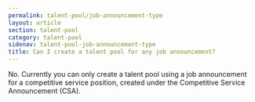 ```yaml
---
permalink: talent-pool/job-announcement-type
layout: article
section: talent-pool
category: talent-pool
sidenav: talent-pool-job-announcement-type
title: Can I create a talent pool for any job announcement?
---
```


No. Currently you can only create a talent pool using a job announcement for a competitive service position, created under the Competitive Service Announcement (CSA). 
